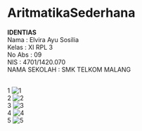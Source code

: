 # AritmatikaSederhana

<b>IDENTIAS </b>
<br> Nama : Elvira Ayu Sosilia 
<br> Kelas : XI RPL 3 
<br> No Abs : 09 
<br> NIS : 4701/1420.070 
<br> NAMA SEKOLAH : SMK TELKOM MALANG 

<br> 1 ![1](https://cloud.githubusercontent.com/assets/22167465/22849533/dfae2f7a-f030-11e6-8872-98a51ff87feb.PNG)
<br> 2 ![2](https://cloud.githubusercontent.com/assets/22167465/22849534/dfb2ab04-f030-11e6-9a37-3b39d4224773.PNG)
<br> 3 ![3](https://cloud.githubusercontent.com/assets/22167465/22849535/dfb7d322-f030-11e6-8ae1-daa4c5a37328.PNG)
<br> 4 ![4](https://cloud.githubusercontent.com/assets/22167465/22849536/dfbb3c1a-f030-11e6-8554-86b823671c13.PNG)
<br> 5 ![5](https://cloud.githubusercontent.com/assets/22167465/22849537/dfc0dfd0-f030-11e6-826b-5d201a349cfa.PNG)
